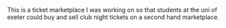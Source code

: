 This is a ticket marketplace I was working on so that students at the uni of exeter could buy and sell club night tickets on a second hand marketplace. 
